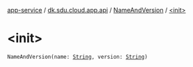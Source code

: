 [app-service](../../index.md) / [dk.sdu.cloud.app.api](../index.md) / [NameAndVersion](index.md) / [&lt;init&gt;](./-init-.md)

# &lt;init&gt;

`NameAndVersion(name: `[`String`](https://kotlinlang.org/api/latest/jvm/stdlib/kotlin/-string/index.html)`, version: `[`String`](https://kotlinlang.org/api/latest/jvm/stdlib/kotlin/-string/index.html)`)`